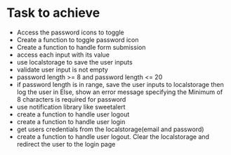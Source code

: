 # Task to achieve

- Access the password icons to toggle
- Create a function to toggle password icon
- Create a function to handle form submission
- access each input with its value
- use localstorage to save the user inputs
- validate user input is not empty
- password length >= 8 and password length <= 20
- if password length is in range, save the user inputs to localstorage then log the user in Else, show an error message
specifying the Minimum of 8 characters is required for password
- use notification library like sweetalert
- create a function to handle user logout
- create a function to handle user login
- get users credentials from the localstorage(email and password)
- create a function to handle user logout. Clear the localstorage and redirect the user to the login page

<!-- izojiygicwwshbqt -->